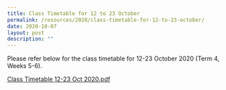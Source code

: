 ```yaml
---
title: Class Timetable for 12 to 23 October
permalink: /resources/2020/class-timetable-for-12-to-23-october/
date: 2020-10-07
layout: post
description: ""
---
```

Please refer below for the class timetable for 12-23 October 2020 (Term 4, Weeks 5-6).  
  
[Class Timetable 12-23 Oct 2020.pdf](/files/Class%20Timetable%2012-23%20Oct%202020.pdf)